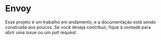 # Envoy 

Esse projeto é um trabalho em andamento, e a documentação está sendo construída aos poucos. Se você deseja contribuir, fique à vontade para abrir uma issue ou um pull request.
